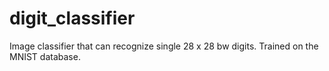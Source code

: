 # digit_classifier
Image classifier that can recognize single 28 x 28 bw digits. Trained on the MNIST database.

